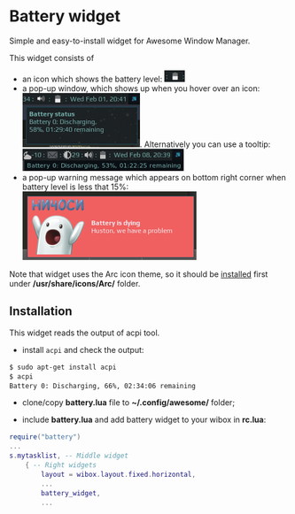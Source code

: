 # Battery widget
Simple and easy-to-install widget for Awesome Window Manager.

This widget consists of 

 - an icon which shows the battery level: ![Battery Widget](./bat-wid-1.png)
 - a pop-up window, which shows up when you hover over an icon: ![Battery Widget](./bat-wid-2.png). 
 Alternatively you can use a tooltip: ![Battery Widget](./bat-wid-22.png)
 - a pop-up warning message which appears on bottom right corner when battery level is less that 15%: ![Battery Widget](./bat-wid-3.png) 

Note that widget uses the Arc icon theme, so it should be [installed](https://github.com/horst3180/arc-icon-theme#installation) first under **/usr/share/icons/Arc/** folder.

## Installation

This widget reads the output of acpi tool.
- install `acpi` and check the output:

```bash
$ sudo apt-get install acpi
$ acpi
Battery 0: Discharging, 66%, 02:34:06 remaining
```

- clone/copy **battery.lua** file to **~/.config/awesome/** folder;

- include **battery.lua** and add battery widget to your wibox in **rc.lua**:

```lua
require("battery")
...
s.mytasklist, -- Middle widget
	{ -- Right widgets
    	layout = wibox.layout.fixed.horizontal,
		...
		battery_widget,
		...      
```
